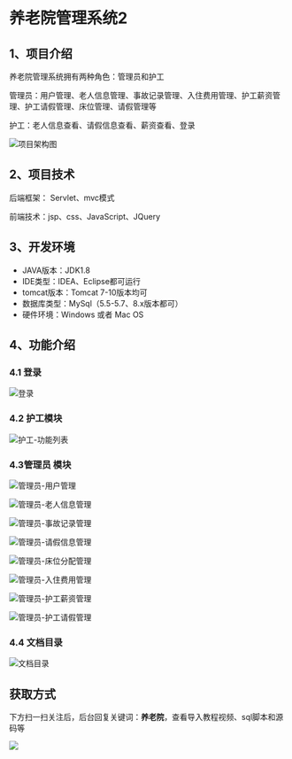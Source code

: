 # 养老院管理系统2

## 1、项目介绍

养老院管理系统拥有两种角色：管理员和护工

管理员：用户管理、老人信息管理、事故记录管理、入住费用管理、护工薪资管理、护工请假管理、床位管理、请假管理等

护工：老人信息查看、请假信息查看、薪资查看、登录

![项目架构图](https://www.codeshop.fun/Typora-Images/202212272022115.png)


## 2、项目技术

后端框架： Servlet、mvc模式

前端技术：jsp、css、JavaScript、JQuery

## 3、开发环境

- JAVA版本：JDK1.8
- IDE类型：IDEA、Eclipse都可运行
- tomcat版本：Tomcat 7-10版本均可
- 数据库类型：MySql（5.5-5.7、8.x版本都可） 
- 硬件环境：Windows 或者 Mac OS


## 4、功能介绍

### 4.1 登录

![登录](https://www.codeshop.fun/Typora-Images/202212272021334.jpg)

### 4.2 护工模块

![护工-功能列表](https://www.codeshop.fun/Typora-Images/202212272021620.jpg)

### 4.3管理员 模块

![管理员-用户管理](https://www.codeshop.fun/Typora-Images/202212272021090.jpg)

![管理员-老人信息管理](https://www.codeshop.fun/Typora-Images/202212272021923.jpg)

![管理员-事故记录管理](https://www.codeshop.fun/Typora-Images/202212272021515.jpg)

![管理员-请假信息管理](https://www.codeshop.fun/Typora-Images/202212272021527.jpg)

![管理员-床位分配管理](https://www.codeshop.fun/Typora-Images/202212272021857.jpg)

![管理员-入住费用管理](https://www.codeshop.fun/Typora-Images/202212272021378.jpg)

![管理员-护工薪资管理](https://www.codeshop.fun/Typora-Images/202212272021298.jpg)

![管理员-护工请假管理](https://www.codeshop.fun/Typora-Images/202212272021364.jpg)

### 4.4 文档目录

![文档目录](https://www.codeshop.fun/Typora-Images/202212272021341.jpg)

## 获取方式

下方扫一扫关注后，后台回复关键词：**养老院**，查看导入教程视频、sql脚本和源码等

 ![](https://www.codeshop.fun/Typora-Images/202205281253739.png)
